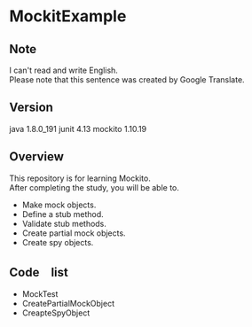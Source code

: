 # MockitExample

## Note
I can't read and write English.  
Please note that this sentence was created by Google Translate.


## Version
java 1.8.0_191 
junit 4.13
mockito 1.10.19

## Overview
This repository is for learning Mockito.  
After completing the study, you will be able to.  

* Make mock objects.
* Define a stub method. 
* Validate stub methods.  
* Create partial mock objects.  
* Create spy objects.

## Code　list
* MockTest
* CreatePartialMockObject
* CreapteSpyObject